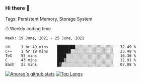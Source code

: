 ### Hi there 👋

Tags: Persistent Memory, Storage System

<!--

[![Anurag's github stats](https://github-readme-stats.vercel.app/api?username=wwyf)](https://github.com/anuraghazra/github-readme-stats)

[![Anurag's github stats](https://github-readme-stats.vercel.app/api?username=wwyf&count_private=true)](https://github.com/anuraghazra/github-readme-stats)


[![Top Langs](https://github-readme-stats.vercel.app/api/top-langs/?username=wwyf&count_private=true&&hide=jupyter%20notebook,html)](https://github.com/anuraghazra/github-readme-stats)



-->


⏱ Weekly coding time

<!--START_SECTION:waka-->
```text
Week: 19 June, 2021 - 25 June, 2021

sh     1 hr 49 mins    ████████░░░░░░░░░░░░░░░░░   32.49 % 
C++    1 hr 19 mins    ██████░░░░░░░░░░░░░░░░░░░   23.49 % 
TeX    55 mins         ████░░░░░░░░░░░░░░░░░░░░░   16.36 % 
C      43 mins         ███▒░░░░░░░░░░░░░░░░░░░░░   12.91 % 
Bash   23 mins         █▓░░░░░░░░░░░░░░░░░░░░░░░   07.08 % 
```
<!--END_SECTION:waka-->



[![Anurag's github stats](https://github-readme-stats.vercel.app/api?username=wwyf&count_private=true&show_icons=true&hide_border=true)](https://github.com/anuraghazra/github-readme-stats) [![Top Langs](https://github-readme-stats.vercel.app/api/top-langs/?username=wwyf&count_private=true&hide=jupyter%20notebook,html,OpenEdge%20ABL&langs_count=10&layout=compact&hide_border=true)](https://github.com/anuraghazra/github-readme-stats)

<!--

[![willianrod's wakatime stats](https://github-readme-stats.vercel.app/api/wakatime?username=wwyf)](https://github.com/anuraghazra/github-readme-stats)


-->
